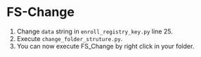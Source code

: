 # FS-Change

1. Change `data` string in `enroll_registry_key.py` line 25.
2. Execute `change_folder_struture.py`.
3. You can now execute FS_Change by right click in your folder.